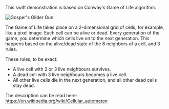 
This swift demonstration is based on Conway's Game of Life algorithm.

![Gosper's Glider Gun](https://upload.wikimedia.org/wikipedia/commons/e/e5/Gospers_glider_gun.gif)

The Game of Life takes place on a 2-dimensional grid of cells, for example, like a pixel image. Each cell can be alive or dead. Every generation of the game, you determine which cells live on to the next generation. This happens based on the alive/dead state of the 8 neighbors of a cell, and 3 rules.

These rules, to be exact:

- A live cell with 2 or 3 live neighbours survives.
- A dead cell with 3 live neighbours becomes a live cell.
- All other live cells die in the next generation, and all other dead cells stay dead.

The description can be read here: https://en.wikipedia.org/wiki/Cellular_automaton

